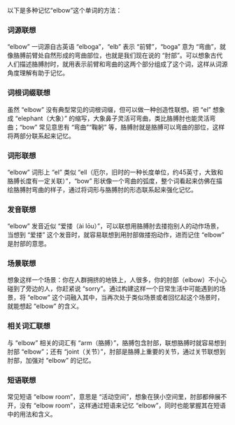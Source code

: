 以下是多种记忆“elbow”这个单词的方法：

### 词源联想
“elbow” 一词源自古英语 “elboga”，“elb” 表示 “前臂”，“boga” 意为 “弯曲”，就像胳膊前臂处自然形成的弯曲部位，也就是我们现在说的 “肘部”。可以想象古代人们描述胳膊肘时，就用表示前臂和弯曲的这两个部分组成了这个词，这样从词源角度理解有助于记忆。

### 词根词缀联想
虽然 “elbow” 没有典型常见的词根词缀，但可以做一种创造性联想。把 “el” 想象成 “elephant（大象）” 的缩写，大象鼻子灵活可弯曲，类比胳膊肘也能灵活弯曲；“bow” 常见意思有 “弯曲”“鞠躬” 等，胳膊肘就是胳膊可以弯曲的部位，这样将两部分联系起来记忆。

### 词形联想
“elbow” 词形上 “el” 类似 “ell（厄尔，旧时的一种长度单位，约45英寸，大致和胳膊长度有一定关联）”，“bow” 形状像一个弯曲的弧度，整个词看起来仿佛在描绘胳膊肘弯曲的样子，通过将词形与胳膊肘的形态联系起来强化记忆。

### 发音联想
“elbow” 发音近似 “爱搂（ài lōu）”，可以联想用胳膊肘去搂抱别人的动作场景，当想到 “爱搂” 这个发音时，就容易联想到用肘部做搂抱动作，进而记住 “elbow” 是肘部的意思。

### 场景联想
想象这样一个场景：你在人群拥挤的地铁上，人很多，你的肘部（elbow）不小心碰到了旁边的人，你赶紧说 “sorry”。通过构建这样一个日常生活中可能遇到的场景，将 “elbow” 这个词融入其中，当再次处于类似场景或者回忆起这个场景时，就能想起 “elbow” 的含义。

### 相关词汇联想
与 “elbow” 相关的词汇有 “arm（胳膊）”，胳膊包含肘部，联想胳膊时就容易想到肘部 “elbow”；还有 “joint（关节）”，肘部是胳膊上重要的关节，通过关节联想到肘部，加强对 “elbow” 的记忆。

### 短语联想
常见短语 “elbow room”，意思是 “活动空间”，想象在狭小空间里，肘部都伸展不开，没有 “elbow room”，这样通过短语来记忆 “elbow”，同时也能掌握其在短语中的用法和含义。 